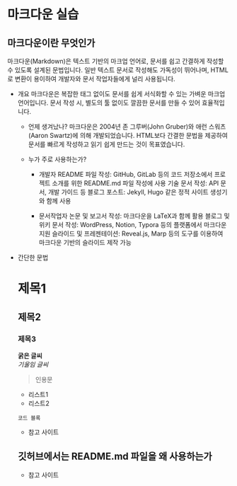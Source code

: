 # 마크다운 실습
## 마크다운이란 무엇인가
 마크다운(Markdown)은 텍스트 기반의 마크업 언어로, 문서를 쉽고 간결하게 작성할 수 있도록 설계된 문법입니다. 일반 텍스트 문서로 작성해도 가독성이 뛰어나며, HTML로 변환이 용이하여 개발자와 문서 작업자들에게 널리 사용됩니다.
- 개요
    마크다운은 복잡한 태그 없이도 문서를 쉽게 서식화할 수 있는 가벼운 마크업 언어입니다. 문서 작성 시, 별도의 툴 없이도 깔끔한 문서를 만들 수 있어 효율적입니다.

    - 언제 생겨났나?
        마크다운은 2004년 존 그루버(John Gruber)와 애런 스워츠(Aaron Swartz)에 의해 개발되었습니다. HTML보다 간결한 문법을 제공하여 문서를 빠르게 작성하고 읽기 쉽게 만드는 것이 목표였습니다.

    - 누가 주로 사용하는가?


        - 개발자
            README 파일 작성: GitHub, GitLab 등의 코드 저장소에서 프로젝트 소개를 위한 README.md 파일 작성에 사용
            기술 문서 작성: API 문서, 개발 가이드 등
            블로그 포스트: Jekyll, Hugo 같은 정적 사이트 생성기와 함께 사용

        - 문서작업자
            논문 및 보고서 작성: 마크다운을 LaTeX과 함께 활용
            블로그 및 위키 문서 작성: WordPress, Notion, Typora 등의 플랫폼에서 마크다운 지원
            슬라이드 및 프레젠테이션: Reveal.js, Marp 등의 도구를 이용하여 마크다운 기반의 슬라이드 제작 가능

- 간단한 문법
    # 제목1
    ## 제목2
    ### 제목3

    **굵은 글씨**  
    *기울임 글씨*  
    > 인용문  

    - 리스트1  
    - 리스트2  

    ```코드 블록```
    - 참고 사이트
    ## 깃허브에서는 README.md 파일을 왜 사용하는가
    - 참고 사이트